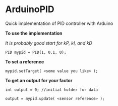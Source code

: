 # ArduinoPID
Quick implementation of PID controller with Arduino

**To use the implementation**

*It is probably good start for kP, kI, and kD*

`PID mypid = PID(1, 0.1, 0);`

**To set a reference**

`mypid.setTarget( <some value you like> );`

**To get an output for your factor**

`int output = 0; //initial holder for data`

`output = mypid.update( <sensor reference> );`

